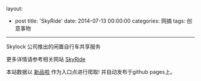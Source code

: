 layout: 
  - post 
title: 'SkyRide' 
date: 2014-07-13 00:00:00 
categories: 网摘 
tags: 创意事物 
---

Skylock 公司推出的闲置自行车共享服务  

更多详情请参考相关网站 [SkyRide](http://www.goskyride.com/)  

本站数据以 [新品啦](http://xinpinla.com/) 作为入口点进行爬取! 并自动发布于github pages上。  
